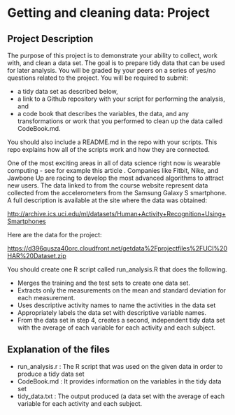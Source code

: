 # Getting and cleaning data: Project

## Project Description

The purpose of this project is to demonstrate your ability to collect, work with, 
and clean a data set. The goal is to prepare tidy data that can be used for later analysis. 
You will be graded by your peers on a series of yes/no questions related to the project. 
You will be required to submit: 

- a tidy data set as described below, 
- a link to a Github repository with your script for performing the analysis, and 
- a code book that describes the variables, the data, and any transformations or work 
that you performed to clean up the data called CodeBook.md. 

You should also include a README.md in the repo with your scripts. 
This repo explains how all of the scripts work and how they are connected.  

One of the most exciting areas in all of data science right now is wearable computing - see for 
example this article . Companies like Fitbit, Nike, and Jawbone Up are racing to develop the most 
advanced algorithms to attract new users. The data linked to from the course website represent data 
collected from the accelerometers from the Samsung Galaxy S smartphone. A full description is 
available at the site where the data was obtained: 

http://archive.ics.uci.edu/ml/datasets/Human+Activity+Recognition+Using+Smartphones 

Here are the data for the project: 

https://d396qusza40orc.cloudfront.net/getdata%2Fprojectfiles%2FUCI%20HAR%20Dataset.zip 

You should create one R script called run_analysis.R that does the following. 
- Merges the training and the test sets to create one data set.
- Extracts only the measurements on the mean and standard deviation for each measurement. 
- Uses descriptive activity names to name the activities in the data set
- Appropriately labels the data set with descriptive variable names. 
- From the data set in step 4, creates a second, independent tidy data set with the average 
of each variable for each activity and each subject.

## Explanation of the files

- run_analysis.r : The R script that was used on the given data in order to produce a tidy data set
- CodeBook.md : It provides information on the variables in the tidy data set
- tidy_data.txt : The output produced (a data set with the average of each variable for each activity and each subject.